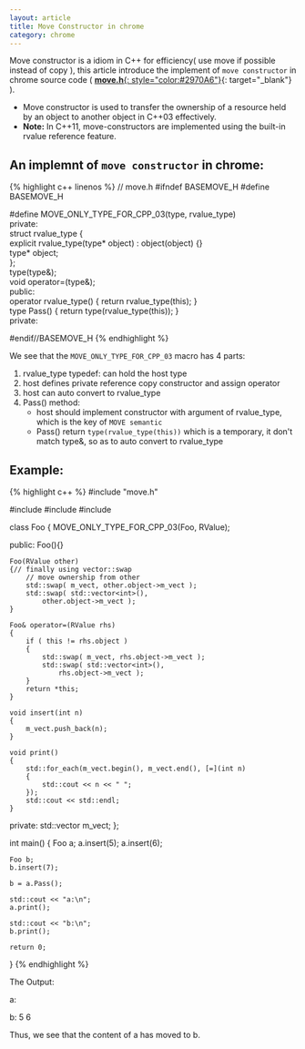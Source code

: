```yaml
---
layout: article
title: Move Constructor in chrome
category: chrome
---
```

Move constructor is a idiom in C++ for efficiency( use move if possible instead of copy ), this article introduce the implement of `move constructor` in chrome source code ( [**move.h**{: style="color:#2970A6"}](http://src.chromium.org/viewvc/chrome/trunk/src/base/move.h){: target="_blank"} ).


* Move constructor is used to transfer the ownership of a resource held by an object to another object in C++03 effectively.
* **Note:** In C++11, move-constructors are implemented using the built-in rvalue reference feature.

## An implemnt of `move constructor` in chrome:
{% highlight c++ linenos %}
// move.h
#ifndef BASEMOVE_H
#define BASEMOVE_H

#define MOVE_ONLY_TYPE_FOR_CPP_03(type, rvalue_type) \
 private: \
struct rvalue_type { \
	explicit rvalue_type(type* object) : object(object) {} \
	type* object; \
}; \
	type(type&); \
	void operator=(type&); \
 public: \
 operator rvalue_type() { return rvalue_type(this); } \
 type Pass() { return type(rvalue_type(this)); } \
 private:

#endif//BASEMOVE_H
{% endhighlight %}

We see that the `MOVE_ONLY_TYPE_FOR_CPP_03` macro has 4 parts:

1. rvalue_type typedef: can hold the host type
2. host defines private reference copy constructor and assign operator
3. host can auto convert to rvalue_type
4. Pass() method:
    * host should implement constructor with argument of rvalue_type, which is the key of `MOVE semantic`
    * Pass() return `type(rvalue_type(this))` which is a temporary, it don't match type&, so as to auto convert to rvalue_type


## Example:
{% highlight c++ %}
#include "move.h"

#include <vector>
#include <algorithm>
#include <iostream>

class Foo
{
	MOVE_ONLY_TYPE_FOR_CPP_03(Foo, RValue);

public:
	Foo(){}

	Foo(RValue other)
	{// finally using vector::swap
		// move ownership from other
		std::swap( m_vect, other.object->m_vect );
		std::swap( std::vector<int>(),
		    other.object->m_vect );
	}

	Foo& operator=(RValue rhs)
	{
		if ( this != rhs.object )
		{
			std::swap( m_vect, rhs.object->m_vect );
			std::swap( std::vector<int>(),
			    rhs.object->m_vect );
		}
		return *this;
	}

	void insert(int n)
	{
		m_vect.push_back(n);
	}

	void print()
	{
		std::for_each(m_vect.begin(), m_vect.end(), [=](int n)
		{
			std::cout << n << " ";
		});
		std::cout << std::endl;
	}

private:
	std::vector<int> m_vect;
};


int main()
{
	Foo a;
	a.insert(5);
	a.insert(6);

	Foo b;
	b.insert(7);

	b = a.Pass();

	std::cout << "a:\n";
	a.print();

	std::cout << "b:\n";
	b.print();

	return 0;
}
{% endhighlight %}

The Output:

a:


b:
5 6


Thus,  we see that the content of a has moved to b.





